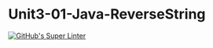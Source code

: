 # Unit3-01-Java-ReverseString

[![GitHub's Super Linter](https://github.com/ICS4U-Programming-IoanaM/Unit3-01-Java-ReverseString/workflows/GitHub's%20Super%20Linter/badge.svg)](https://github.com/ICS4U-Programming-IoanaM/Unit3-01-Java-ReverseString/actions)
